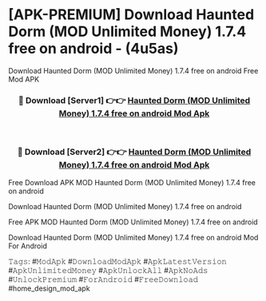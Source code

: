 # [APK-PREMIUM] Download Haunted Dorm (MOD Unlimited Money) 1.7.4 free on android - (4u5as)
Download Haunted Dorm (MOD Unlimited Money) 1.7.4 free on android Free Mod APK

<div align="center">
<h3>🔴 Download [Server1] 👉👉 <a href="https://apk-comot.site?title=Haunted_Dorm_(MOD_Unlimited_Money)_1.7.4_free_on_android">Haunted Dorm (MOD Unlimited Money) 1.7.4 free on android Mod Apk</a></h3><br>

<h3>🔴 Download [Server2] 👉👉 <a href="https://apk-comot.site?title=Haunted_Dorm_(MOD_Unlimited_Money)_1.7.4_free_on_android">Haunted Dorm (MOD Unlimited Money) 1.7.4 free on android Mod Apk</a></h3>
</div>


Free Download APK MOD Haunted Dorm (MOD Unlimited Money) 1.7.4 free on android

Download Haunted Dorm (MOD Unlimited Money) 1.7.4 free on android 

Free APK MOD Haunted Dorm (MOD Unlimited Money) 1.7.4 free on android 

Download Haunted Dorm (MOD Unlimited Money) 1.7.4 free on android Mod For Android

𝚃𝚊𝚐𝚜: #𝙼𝚘𝚍𝙰𝚙𝚔 #𝙳𝚘𝚠𝚗𝚕𝚘𝚊𝚍𝙼𝚘𝚍𝙰𝚙𝚔 #𝙰𝚙𝚔𝙻𝚊𝚝𝚎𝚜𝚝𝚅𝚎𝚛𝚜𝚒𝚘𝚗 #𝙰𝚙𝚔𝚄𝚗𝚕𝚒𝚖𝚒𝚝𝚎𝚍𝙼𝚘𝚗𝚎𝚢 #𝙰𝚙𝚔𝚄𝚗𝚕𝚘𝚌𝚔𝙰𝚕𝚕 #𝙰𝚙𝚔𝙽𝚘𝙰𝚍𝚜 #𝚄𝚗𝚕𝚘𝚌𝚔𝙿𝚛𝚎𝚖𝚒𝚞𝚖 #𝙵𝚘𝚛𝙰𝚗𝚍𝚛𝚘𝚒𝚍 #𝙵𝚛𝚎𝚎𝙳𝚘𝚠𝚗𝚕𝚘𝚊𝚍 #home_design_mod_apk